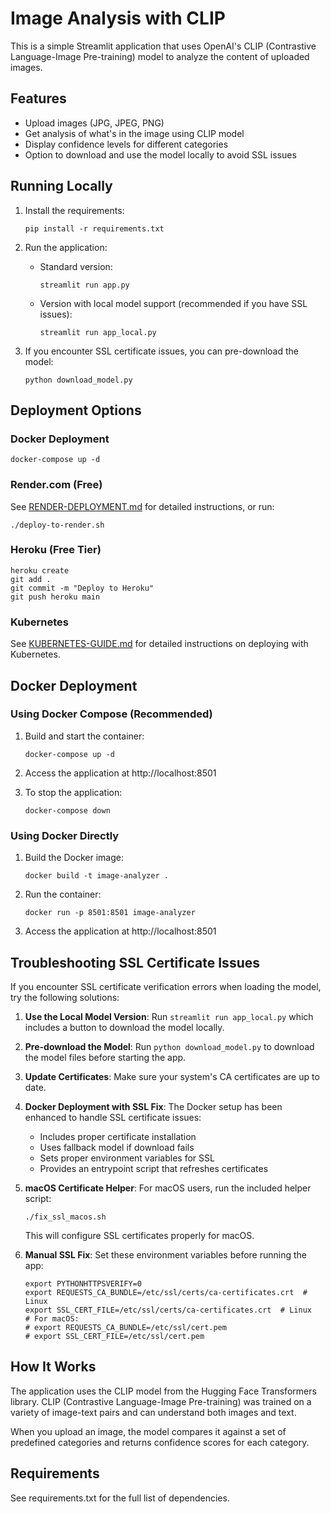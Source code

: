 # Image Analysis with CLIP

This is a simple Streamlit application that uses OpenAI's CLIP (Contrastive Language-Image Pre-training) model to analyze the content of uploaded images.

## Features

- Upload images (JPG, JPEG, PNG)
- Get analysis of what's in the image using CLIP model
- Display confidence levels for different categories
- Option to download and use the model locally to avoid SSL issues

## Running Locally

1. Install the requirements:
   ```
   pip install -r requirements.txt
   ```

2. Run the application:
   - Standard version:
     ```
     streamlit run app.py
     ```
   - Version with local model support (recommended if you have SSL issues):
     ```
     streamlit run app_local.py
     ```

3. If you encounter SSL certificate issues, you can pre-download the model:
   ```
   python download_model.py
   ```

## Deployment Options

### Docker Deployment
```
docker-compose up -d
```

### Render.com (Free)
See [RENDER-DEPLOYMENT.md](RENDER-DEPLOYMENT.md) for detailed instructions, or run:
```
./deploy-to-render.sh
```

### Heroku (Free Tier)
```
heroku create
git add .
git commit -m "Deploy to Heroku"
git push heroku main
```

### Kubernetes
See [KUBERNETES-GUIDE.md](KUBERNETES-GUIDE.md) for detailed instructions on deploying with Kubernetes.

## Docker Deployment

### Using Docker Compose (Recommended)

1. Build and start the container:
   ```
   docker-compose up -d
   ```

2. Access the application at http://localhost:8501

3. To stop the application:
   ```
   docker-compose down
   ```

### Using Docker Directly

1. Build the Docker image:
   ```
   docker build -t image-analyzer .
   ```

2. Run the container:
   ```
   docker run -p 8501:8501 image-analyzer
   ```

3. Access the application at http://localhost:8501

## Troubleshooting SSL Certificate Issues

If you encounter SSL certificate verification errors when loading the model, try the following solutions:

1. **Use the Local Model Version**: Run `streamlit run app_local.py` which includes a button to download the model locally.

2. **Pre-download the Model**: Run `python download_model.py` to download the model files before starting the app.

3. **Update Certificates**: Make sure your system's CA certificates are up to date.

4. **Docker Deployment with SSL Fix**: The Docker setup has been enhanced to handle SSL certificate issues:
   - Includes proper certificate installation
   - Uses fallback model if download fails
   - Sets proper environment variables for SSL
   - Provides an entrypoint script that refreshes certificates

5. **macOS Certificate Helper**: For macOS users, run the included helper script:
   ```
   ./fix_ssl_macos.sh
   ```
   This will configure SSL certificates properly for macOS.

6. **Manual SSL Fix**: Set these environment variables before running the app:
   ```
   export PYTHONHTTPSVERIFY=0
   export REQUESTS_CA_BUNDLE=/etc/ssl/certs/ca-certificates.crt  # Linux
   export SSL_CERT_FILE=/etc/ssl/certs/ca-certificates.crt  # Linux
   # For macOS:
   # export REQUESTS_CA_BUNDLE=/etc/ssl/cert.pem
   # export SSL_CERT_FILE=/etc/ssl/cert.pem
   ```

## How It Works

The application uses the CLIP model from the Hugging Face Transformers library. CLIP (Contrastive Language-Image Pre-training) was trained on a variety of image-text pairs and can understand both images and text.

When you upload an image, the model compares it against a set of predefined categories and returns confidence scores for each category.

## Requirements

See requirements.txt for the full list of dependencies.
